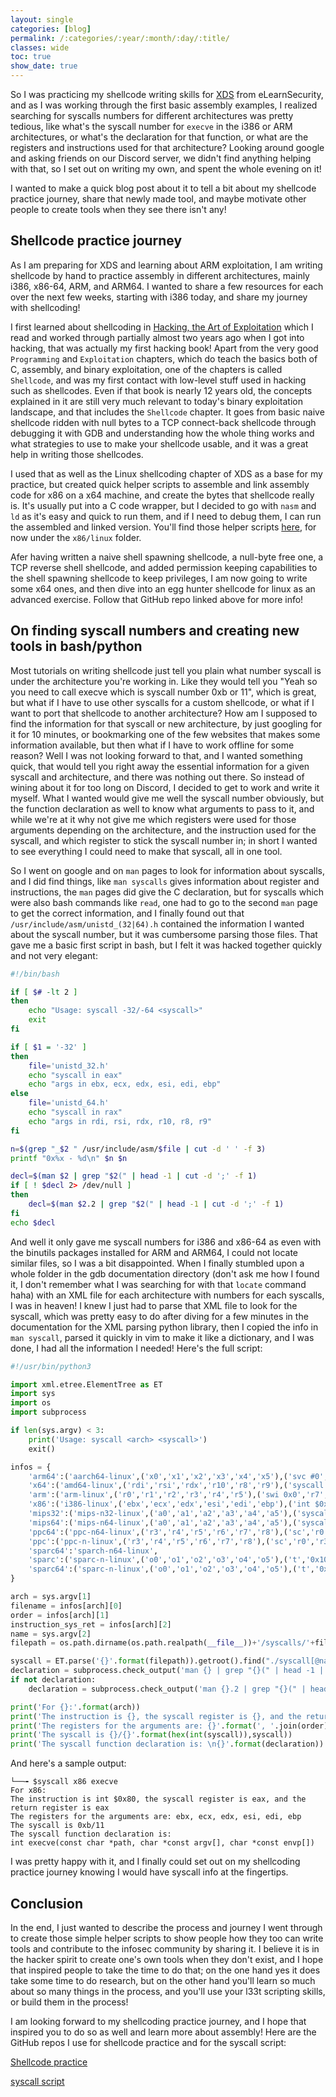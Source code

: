 ```yaml
---
layout: single
categories: [blog]
permalink: /:categories/:year/:month/:day/:title/
classes: wide
toc: true
show_date: true
---
```


So I was practicing my shellcode writing skills for [XDS](https://www.elearnsecurity.com/course/exploit_development_student/) from eLearnSecurity, and as I was working through the first basic assembly examples, I realized searching for syscalls numbers for different architectures was pretty tedious, like what's the syscall number for `execve` in the i386 or ARM architectures, or what's the declaration for that function, or what are the registers and instructions used for that architecture? Looking around google and asking friends on our Discord server, we didn't find anything helping with that, so I set out on writing my own, and spent the whole evening on it! 

I wanted to make a quick blog post about it to tell a bit about my shellcode practice journey, share that newly made tool, and maybe motivate other people to create tools when they see there isn't any!

## Shellcode practice journey

As I am preparing for XDS and learning about ARM exploitation, I am writing shellcode by hand to practice assembly in different architectures, mainly i386, x86-64, ARM, and ARM64. I wanted to share a few resources for each over the next few weeks, starting with i386 today, and share my journey with shellcoding!

I first learned about shellcoding in [Hacking, the Art of Exploitation](https://nostarch.com/hacking2.htm) which I read and worked through partially almost two years ago when I got into hacking, that was actually my first hacking book! Apart from the very good `Programming` and `Exploitation` chapters, which do teach the basics both of C, assembly, and binary exploitation, one of the chapters is called `Shellcode`, and was my first contact with low-level stuff used in hacking such as shellcodes. Even if that book is nearly 12 years old, the concepts explained in it are still very much relevant to today's binary exploitation landscape, and that includes the `Shellcode` chapter. It goes from basic naive shellcode ridden with null bytes to a TCP connect-back shellcode through debugging it with GDB and understanding how the whole thing works and what strategies to use to make your shellcode usable, and it was a great help in writing those shellcodes.

I used that as well as the Linux shellcoding chapter of XDS as a base for my practice, but created quick helper scripts to assemble and link assembly code for x86 on a x64 machine, and create the bytes that shellcode really is. It's usually put into a C code wrapper, but I decided to go with `nasm` and `ld` as it's easy and quick to run them, and if I need to debug them, I can run the assembled and linked version. You'll find those helper scripts [here](https://github.com/arty-hlr/shellcode-practice), for now under the `x86/linux` folder.

Afer having written a naive shell spawning shellcode, a null-byte free one, a TCP reverse shell shellcode, and added permission keeping capabilities to the shell spawning shellcode to keep privileges, I am now going to write some x64 ones, and then dive into an egg hunter shellcode for linux as an advanced exercise. Follow that GitHub repo linked above for more info!

## On finding syscall numbers and creating new tools in bash/python

Most tutorials on writing shellcode just tell you plain what number syscall is under the architecture you're working in. Like they would tell you "Yeah so you need to call execve which is syscall number 0xb or 11", which is great, but what if I have to use other syscalls for a custom shellcode, or what if I want to port that shellcode to another architecture? How am I supposed to find the information for that syscall or new architecture, by just googling for it for 10 minutes, or bookmarking one of the few websites that makes some information available, but then what if I have to work offline for some reason? Well I was not looking forward to that, and I wanted something quick, that would tell you right away the essential information for a given syscall and architecture, and there was nothing out there. So instead of wining about it for too long on Discord, I decided to get to work and write it myself. What I wanted would give me well the syscall number obviously, but the function declaration as well to know what arguments to pass to it, and while we're at it why not give me which registers were used for those arguments depending on the architecture, and the instruction used for the syscall, and which register to stick the syscall number in; in short I wanted to see everything I could need to make that syscall, all in one tool.

So I went on google and on `man` pages to look for information about syscalls, and I did find things, like `man syscalls` gives information about register and instructions, the `man` pages did give the C declaration, but for syscalls which were also bash commands like `read`, one had to go to the second `man` page to get the correct information, and I finally found out that `/usr/include/asm/unistd_(32|64).h` contained the information I wanted about the syscall number, but it was cumbersome parsing those files. That gave me a basic first script in bash, but I felt it was hacked together quickly and not very elegant:

```bash
#!/bin/bash

if [ $# -lt 2 ] 
then
    echo "Usage: syscall -32/-64 <syscall>"
    exit
fi

if [ $1 = '-32' ]
then
    file='unistd_32.h'
    echo "syscall in eax"
    echo "args in ebx, ecx, edx, esi, edi, ebp"
else
    file='unistd_64.h'
    echo "syscall in rax"
    echo "args in rdi, rsi, rdx, r10, r8, r9"
fi

n=$(grep "_$2 " /usr/include/asm/$file | cut -d ' ' -f 3)
printf "0x%x - %d\n" $n $n

decl=$(man $2 | grep "$2(" | head -1 | cut -d ';' -f 1)
if [ ! $decl 2> /dev/null ]
then
    decl=$(man $2.2 | grep "$2(" | head -1 | cut -d ';' -f 1)
fi
echo $decl
```

And well it only gave me syscall numbers for i386 and x86-64 as even with the binutils packages installed for ARM and ARM64, I could not locate similar files, so I was a bit disappointed. When I finally stumbled upon a whole folder in the gdb documentation directory (don't ask me how I found it, I don't remember what I was searching for with that `locate` command haha) with an XML file for each architecture with numbers for each syscalls, I was in heaven! I knew I just had to parse that XML file to look for the syscall, which was pretty easy to do after diving for a few minutes in the documentation for the XML parsing python library, then I copied the info in `man syscall`, parsed it quickly in vim to make it like a dictionary, and I was done, I had all the information I needed! Here's the full script:

```python
#!/usr/bin/python3

import xml.etree.ElementTree as ET
import sys
import os
import subprocess

if len(sys.argv) < 3:
    print('Usage: syscall <arch> <syscall>')
    exit()

infos = {
    'arm64':('aarch64-linux',('x0','x1','x2','x3','x4','x5'),('svc #0','x8','x0')),
    'x64':('amd64-linux',('rdi','rsi','rdx','r10','r8','r9'),('syscall','rax','rax')),
    'arm':('arm-linux',('r0','r1','r2','r3','r4','r5'),('swi 0x0','r7','r0')),
    'x86':('i386-linux',('ebx','ecx','edx','esi','edi','ebp'),('int $0x80','eax','eax')),
    'mips32':('mips-n32-linux',('a0','a1','a2','a3','a4','a5'),('syscall','v0','v0')),
    'mips64':('mips-n64-linux',('a0','a1','a2','a3','a4','a5'),('syscall','v0','v0')),
    'ppc64':('ppc-n64-linux',('r3','r4','r5','r6','r7','r8'),('sc','r0','r3')),
    'ppc':('ppc-n-linux',('r3','r4','r5','r6','r7','r8'),('sc','r0','r3')),
    'sparc64':'sparch-n64-linux',
    'sparc':('sparc-n-linux',('o0','o1','o2','o3','o4','o5'),('t','0x10','g1','o0')),
    'sparc64':('sparc-n-linux',('o0','o1','o2','o3','o4','o5'),('t','0x6d','g1','o0'))
}

arch = sys.argv[1]
filename = infos[arch][0]
order = infos[arch][1]
instruction_sys_ret = infos[arch][2]
name = sys.argv[2]
filepath = os.path.dirname(os.path.realpath(__file__))+'/syscalls/'+filename+'.xml'

syscall = ET.parse('{}'.format(filepath)).getroot().find("./syscall[@name='{}']".format(name)).attrib['number']
declaration = subprocess.check_output('man {} | grep "{}(" | head -1 | cut -d ";" -f 1'.format(name,name), shell=True).decode().strip()
if not declaration:
    declaration = subprocess.check_output('man {}.2 | grep "{}(" | head -1 | cut -d ";" -f 1'.format(name,name), shell=True).decode().strip()

print('For {}:'.format(arch))
print('The instruction is {}, the syscall register is {}, and the return register is {}'.format(*instruction_sys_ret))
print('The registers for the arguments are: {}'.format(', '.join(order)))
print('The syscall is {}/{}'.format(hex(int(syscall)),syscall))
print('The syscall function declaration is: \n{}'.format(declaration))
```

And here's a sample output:
```
└──╼ $syscall x86 execve
For x86:
The instruction is int $0x80, the syscall register is eax, and the return register is eax
The registers for the arguments are: ebx, ecx, edx, esi, edi, ebp
The syscall is 0xb/11
The syscall function declaration is:
int execve(const char *path, char *const argv[], char *const envp[])
```

I was pretty happy with it, and I finally could set out on my shellcoding practice journey knowing I would have syscall info at the fingertips.

## Conclusion

In the end, I just wanted to describe the process and journey I went through to create those simple helper scripts to show people how they too can write tools and contribute to the infosec community by sharing it. I believe it is in the hacker spirit to create one's own tools when they don't exist, and I hope that inspired people to take the time to do that; on the one hand yes it does take some time to do research, but on the other hand you'll learn so much about so many things in the process, and you'll use your l33t scripting skills, or build them in the process!

I am looking forward to my shellcoding practice journey, and I hope that inspired you to do so as well and learn more about assembly! Here are the GitHub repos I use for shellcode practice and for the syscall script:

[Shellcode practice](https://github.com/arty-hlr/shellcode-practice)

[syscall script](https://github.com/arty-hlr/syscall_info)
